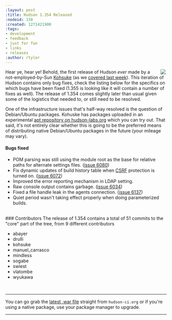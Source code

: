```yaml
---
:layout: post
:title: Hudson 1.354 Released
:nodeid: 158
:created: 1271421900
:tags:
- development
- feedback
- just for fun
- links
- releases
:author: rtyler
---
```

<img src="https://web.archive.org/web/*/https://agentdero.cachefly.net/continuousblog/scenic_hudson.png" align="right" hspace="3"/>Hear ye, hear ye! Behold, the first release of Hudson *ever* made by a not-employed-by-Sun <a id="aptureLink_7UNdgyqEaS" href="https://twitter.com/kohsukekawa">Kohsuke</a> (as we [covered last week](https://jenkins.io/content/kohsuke-leaves-sun)). This iteration of Hudson contains only bug fixes, check the listing below for the specifics on which bugs have been fixed (1.355 is looking like it will contain a number of fixes as well). The release of 1.354 comes slightly later than usual given some of the logistics that needed to, or still need to be resolved.

One of the infrastructure issues that's half-way resolved is the question of Debian/Ubuntu packages. Kohuske has packages uploaded in an experimental [apt repository on hudson-labs.org](https://hudson-labs.org/debian/) which you can try out. That said, it's not entirely clear whether this is going to be the preferred means of distributing native Debian/Ubuntu packages in the future (your mileage may vary).
<!--break-->
#### Bugs fixed
<ul class=image> 
  <li class=bug> 
    POM parsing was still using the module root as the base for relative paths for alternate settings files.
    (<a href="https://issues.jenkins-ci.org/browse/JENKINS-6080">issue 6080</a>)
  <li class=bug> 
    Fix dynamic updates of build history table when <a id="aptureLink_MAx8CeZUo3" href="https://en.wikipedia.org/wiki/Cross-site%20request%20forgery">CSRF</a> protection is turned on.
    (<a href="https://issues.jenkins-ci.org/browse/JENKINS-6072">issue 6072</a>)
  <li class=bug> 
    Improved the error reporting mechanism in LDAP setting.
  <li class=bug> 
    Raw console output contains garbage.
    (<a href="https://issues.jenkins-ci.org/browse/JENKINS-6034">issue 6034</a>)
  <li class=bug> 
    Fixed a file handle leak in the agents connection.
    (<a href="https://issues.jenkins-ci.org/browse/JENKINS-6137">issue 6137</a>)
  <li class=bug> 
    Quiet period wasn't taking effect properly when doing parameterized builds.
</ul> 

<br clear="all"/>
### Contributors
The release of 1.354 contains a total of 51 commits to the "core" part of the tree, from 9 different contributors

* abayer
* drulli
* kohsuke
* manuel_carrasco
* mindless
* sogabe
* swiest
* vlatombe
* wyukawa
<br clear="all"/>

----

You can go grab the [latest .war file](http://mirrors.jenkins.io/war-stable/latest/jenkins.war) straight from `hudson-ci.org` or if you're using a native package, use your package manager to upgrade.

----
